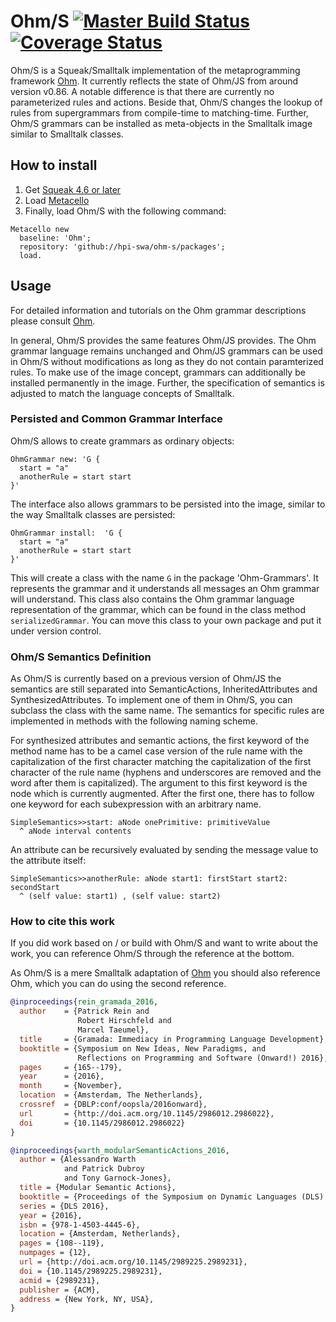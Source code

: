 # Ohm/S [![Master Build Status](https://img.shields.io/github/actions/workflow/status/hpi-swa/Ohm-S/workflows/main.yml?branch=master)](https://github.com/hpi-swa/Ohm-S/actions/workflows/main.yml) [![Coverage Status](https://coveralls.io/repos/github/hpi-swa/Ohm-S/badge.svg)](https://coveralls.io/github/hpi-swa/Ohm-S)

Ohm/S is a Squeak/Smalltalk implementation of the metaprogramming framework [Ohm](https://github.com/cdglabs/ohm). It currently reflects the state of Ohm/JS from around version v0.86. A notable difference is that there are currently no parameterized rules and actions. Beside that, Ohm/S changes the lookup of rules from supergrammars from compile-time to matching-time. Further, Ohm/S grammars can be installed as meta-objects in the Smalltalk image similar to Smalltalk classes.

## How to install
1. Get [Squeak 4.6 or later](http://www.squeak.org)
2. Load [Metacello](https://github.com/metacello/metacello)
3. Finally, load Ohm/S with the following command:

```Smalltalk
Metacello new
  baseline: 'Ohm';
  repository: 'github://hpi-swa/ohm-s/packages';
  load.
```

## Usage
For detailed information and tutorials on the Ohm grammar descriptions please consult [Ohm](https://github.com/cdglabs/ohm). 

In general, Ohm/S provides the same features Ohm/JS provides. The Ohm grammar language remains unchanged and Ohm/JS grammars can be used in Ohm/S without modifications as long as they do not contain paramterized rules. To make use of the image concept, grammars can additionally be installed permanently in the image. Further, the specification of semantics is adjusted to match the language concepts of Smalltalk.

### Persisted and Common Grammar Interface
Ohm/S allows to create grammars as ordinary objects:

````Smalltalk
OhmGrammar new: 'G { 
  start = "a"
  anotherRule = start start
}'
````

The interface also allows grammars to be persisted into the image, similar to the way Smalltalk classes are persisted:

````Smalltalk
OhmGrammar install:  'G { 
  start = "a"
  anotherRule = start start
}'
````

This will create a class with the name ````G```` in the package 'Ohm-Grammars'. It represents the grammar and it understands all messages an Ohm grammar will understand. This class also contains the Ohm grammar language representation of the grammar, which can be found in the class method ````serializedGrammar````. You can move this class to your own package and put it under version control.

### Ohm/S Semantics Definition
As Ohm/S is currently based on a previous version of Ohm/JS the semantics are still separated into SemanticActions, InheritedAttributes and SynthesizedAttributes. To implement one of them in Ohm/S, you can subclass the class with the same name. The semantics for specific rules are implemented in methods with the following naming scheme.

For synthesized attributes and semantic actions, the first keyword of the method name has to be a camel case version of the rule name with the capitalization of the first character matching the capitalization of the first character of the rule name (hyphens and underscores are removed and the word after them is capitalized). The argument to this first keyword is the node which is currently augmented. After the first one, there has to follow one keyword for each subexpression with an arbitrary name.

````Smalltalk
SimpleSemantics>>start: aNode onePrimitive: primitiveValue
  ^ aNode interval contents
````

An attribute can be recursively evaluated by sending the message value to the
attribute itself:

````Smalltalk
SimpleSemantics>>anotherRule: aNode start1: firstStart start2: secondStart
  ^ (self value: start1) , (self value: start2)
````

### How to cite this work
If you did work based on / or build with Ohm/S and want to write about the work, you can reference Ohm/S through the reference at the bottom.

As Ohm/S is a mere Smalltalk adaptation of [Ohm](https://github.com/cdglabs/ohm) you should also reference Ohm, which you can do using the second reference.

````Bibtex
@inproceedings{rein_gramada_2016,
  author    = {Patrick Rein and
               Robert Hirschfeld and
               Marcel Taeumel},
  title     = {Gramada: Immediacy in Programming Language Development},
  booktitle = {Symposium on New Ideas, New Paradigms, and
               Reflections on Programming and Software (Onward!) 2016},
  pages     = {165--179},
  year      = {2016},
  month     = {November},
  location  = {Amsterdam, The Netherlands},
  crossref  = {DBLP:conf/oopsla/2016onward},
  url       = {http://doi.acm.org/10.1145/2986012.2986022},
  doi       = {10.1145/2986012.2986022}
}

@inproceedings{warth_modularSemanticActions_2016,
  author = {Alessandro Warth 
            and Patrick Dubroy 
            and Tony Garnock-Jones},
  title = {Modular Semantic Actions},
  booktitle = {Proceedings of the Symposium on Dynamic Languages (DLS) 2016},
  series = {DLS 2016},
  year = {2016},
  isbn = {978-1-4503-4445-6},
  location = {Amsterdam, Netherlands},
  pages = {108--119},
  numpages = {12},
  url = {http://doi.acm.org/10.1145/2989225.2989231},
  doi = {10.1145/2989225.2989231},
  acmid = {2989231},
  publisher = {ACM},
  address = {New York, NY, USA},
} 
````
